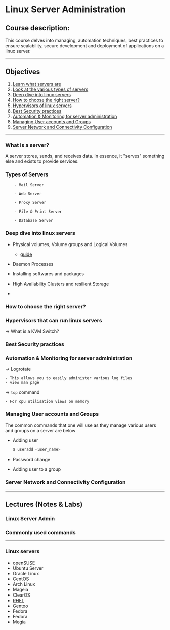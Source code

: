 # Linux Server Administration 

## Course description:

This course delves into managing, automation techniques, best practices to ensure scalability, secure development and deployment of applications on a linux server.

---

## Objectives

1. [Learn what servers are](#what-is-a-server)
2. [Look at the various types of servers](#types-of-servers)
3. [Deep dive into linux servers](#deep-dive-into-linux-servers)
4. [How to choose the right server?](#how-to-choose-the-right-server)
5. [Hypervisors of linux servers](#hypervisors-that-can-run-linux-servers)
6. [Best Security practices](#best-security-practices)
7. [Automation & Monitoring for server administration](#automation--monitoring-for-server-administration)
8. [Managing User accounts and Groups](#managing-user-accounts-and-groups)
9. [Server Network and Connectivity Configuration](#server-network-and-connectivity-configuration)

---
### What is a server?
A server stores, sends, and receives data. In essence, it "serves" something else and exists to provide services. 

### Types of Servers

        - Mail Server

        - Web Server

        - Proxy Server

        - File & Print Server

        - Database Server


### Deep dive into linux servers

- Physical volumes, Volume groups and Logical Volumes
    - [guide](https://web.mit.edu/rhel-doc/5/RHEL-5-manual/Cluster_Logical_Volume_Manager/)

- Daemon Processes
- Installing softwares and packages
- High Availability Clusters and resilient Storage
- 

### How to choose the right server?


### Hypervisors that can run linux servers

-> What is a KVM Switch?

### Best Security practices


### Automation & Monitoring for server administration

-> Logrotate 

    - This allows you to easily administer various log files  
    - view man page

-> `top` command 

    - For cpu utilisation views on memory 



### Managing User accounts and Groups

The common commands that one will use as they manage various users and groups on a server are below

- Adding user

    ```bash
    $ useradd <user_name>
    ```

- Password change

- Adding user to a group


### Server Network and Connectivity Configuration



---
## Lectures (Notes & Labs)

### Linux Server Admin

### Commonly used commands

---
### Linux servers

* openSUSE
* Ubuntu Server
* Oracle Linux
* CentOS
* Arch Linux
* Mageia
* ClearOS
* [RHEL](https://access.redhat.com/documentation/en-us/red_hat_enterprise_linux/7/html/system_administrators_guide/part-basic_system_configuration)
* Gentoo
* Fedora
* Fedora
* Megia

